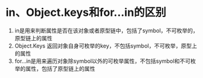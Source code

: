 # in、Object.keys和for...in的区别

1. in是用来判断属性是否在该对象或者原型链中，包括了symbol，不可枚举的，原型链上的属性
2. Object.Keys 返回对象自身可枚举的key，不包括symbol，不可枚举，原型上的属性
3. for...in是用来遍历对象除symbol以外的可枚举属性，不包括symbol和不可枚举的属性，包括了原型链上的属性